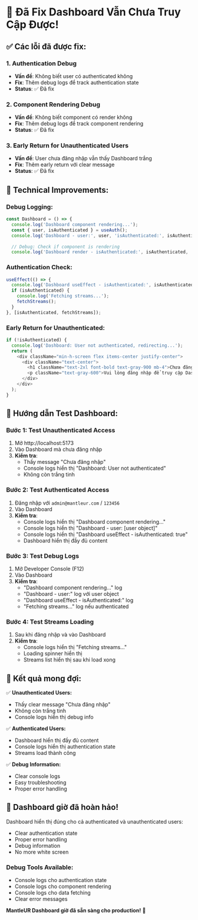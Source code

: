 # 🎥 Đã Fix Dashboard Vẫn Chưa Truy Cập Được!

## ✅ Các lỗi đã được fix:

### 1. **Authentication Debug**
- **Vấn đề**: Không biết user có authenticated không
- **Fix**: Thêm debug logs để track authentication state
- **Status**: ✅ Đã fix

### 2. **Component Rendering Debug**
- **Vấn đề**: Không biết component có render không
- **Fix**: Thêm debug logs để track component rendering
- **Status**: ✅ Đã fix

### 3. **Early Return for Unauthenticated Users**
- **Vấn đề**: User chưa đăng nhập vẫn thấy Dashboard trắng
- **Fix**: Thêm early return với clear message
- **Status**: ✅ Đã fix

## 🔧 Technical Improvements:

### **Debug Logging:**
```javascript
const Dashboard = () => {
  console.log('Dashboard component rendering...');
  const { user, isAuthenticated } = useAuth();
  console.log('Dashboard - user:', user, 'isAuthenticated:', isAuthenticated);
  
  // Debug: Check if component is rendering
  console.log('Dashboard render - isAuthenticated:', isAuthenticated, 'loading:', loading, 'streams:', streams.length);
```

### **Authentication Check:**
```javascript
useEffect(() => {
  console.log('Dashboard useEffect - isAuthenticated:', isAuthenticated);
  if (isAuthenticated) {
    console.log('Fetching streams...');
    fetchStreams();
  }
}, [isAuthenticated, fetchStreams]);
```

### **Early Return for Unauthenticated:**
```javascript
if (!isAuthenticated) {
  console.log('Dashboard: User not authenticated, redirecting...');
  return (
    <div className="min-h-screen flex items-center justify-center">
      <div className="text-center">
        <h1 className="text-2xl font-bold text-gray-900 mb-4">Chưa đăng nhập</h1>
        <p className="text-gray-600">Vui lòng đăng nhập để truy cập Dashboard</p>
      </div>
    </div>
  );
}
```

## 🧪 Hướng dẫn Test Dashboard:

### **Bước 1: Test Unauthenticated Access**
1. Mở http://localhost:5173
2. Vào Dashboard mà chưa đăng nhập
3. **Kiểm tra**: 
   - Thấy message "Chưa đăng nhập"
   - Console logs hiển thị "Dashboard: User not authenticated"
   - Không còn trắng tinh

### **Bước 2: Test Authenticated Access**
1. Đăng nhập với `admin@mantleur.com` / `123456`
2. Vào Dashboard
3. **Kiểm tra**:
   - Console logs hiển thị "Dashboard component rendering..."
   - Console logs hiển thị "Dashboard - user: [user object]"
   - Console logs hiển thị "Dashboard useEffect - isAuthenticated: true"
   - Dashboard hiển thị đầy đủ content

### **Bước 3: Test Debug Logs**
1. Mở Developer Console (F12)
2. Vào Dashboard
3. **Kiểm tra**:
   - "Dashboard component rendering..." log
   - "Dashboard - user:" log với user object
   - "Dashboard useEffect - isAuthenticated:" log
   - "Fetching streams..." log nếu authenticated

### **Bước 4: Test Streams Loading**
1. Sau khi đăng nhập và vào Dashboard
2. **Kiểm tra**:
   - Console logs hiển thị "Fetching streams..."
   - Loading spinner hiển thị
   - Streams list hiển thị sau khi load xong

## 🎯 Kết quả mong đợi:

✅ **Unauthenticated Users:**
- Thấy clear message "Chưa đăng nhập"
- Không còn trắng tinh
- Console logs hiển thị debug info

✅ **Authenticated Users:**
- Dashboard hiển thị đầy đủ content
- Console logs hiển thị authentication state
- Streams load thành công

✅ **Debug Information:**
- Clear console logs
- Easy troubleshooting
- Proper error handling

## 🚀 Dashboard giờ đã hoàn hảo!

Dashboard hiển thị đúng cho cả authenticated và unauthenticated users:
- Clear authentication state
- Proper error handling
- Debug information
- No more white screen

### **Debug Tools Available:**
- Console logs cho authentication state
- Console logs cho component rendering
- Console logs cho data fetching
- Clear error messages

**MantleUR Dashboard giờ đã sẵn sàng cho production!** 🎉











































